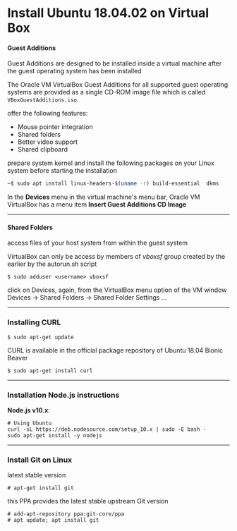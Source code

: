 # Install Ubuntu 18.04.02 on Virtual Box

#### Guest Additions

Guest Additions are designed to be installed inside a virtual machine after the guest operating system has been installed

The Oracle VM VirtualBox Guest Additions for all supported guest operating systems are provided as a single CD-ROM image file which is called `VBoxGuestAdditions.iso`.

offer the following features:

- Mouse pointer integration
- Shared folders
- Better video support
- Shared clipboard

prepare system kernel and  install the following packages on your Linux system before starting the installation

```sh
~$ sudo apt install linux-headers-$(uname -r) build-essential  dkms
```
In the **Devices** menu in the virtual machine's menu bar, Oracle VM VirtualBox has a menu item **Insert Guest Additions CD Image**

------


#### Shared Folders

access files of your host system from within the guest system

VirtualBox can only be access by members of  *vboxsf*  group created by the earlier by the autorun.sh script

```shell
$ sudo adduser <username> vboxsf
```
click on Devices, again, from the VirtualBox menu option of the VM window
Devices  → Shared Folders → Shared Folder Settings …

------
### Installing CURL

```shell
$ sudo apt-get update
```

CURL is available in the official package repository of Ubuntu 18.04 Bionic Beaver

```shell
$ sudo apt-get install curl
```

----

### Installation Node.js instructions

**Node.js v10.x**:

```shell
# Using Ubuntu
curl -sL https://deb.nodesource.com/setup_10.x | sudo -E bash -
sudo apt-get install -y nodejs
```

------

### Install Git on Linux

latest stable version

```shell
# apt-get install git
```

this PPA provides the latest stable upstream Git version

```shell
# add-apt-repository ppa:git-core/ppa
# apt update; apt install git
```

